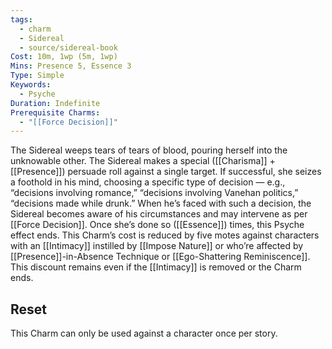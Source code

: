 ```yaml
---
tags:
  - charm
  - Sidereal
  - source/sidereal-book
Cost: 10m, 1wp (5m, 1wp)
Mins: Presence 5, Essence 3
Type: Simple
Keywords:
  - Psyche
Duration: Indefinite
Prerequisite Charms:
  - "[[Force Decision]]"
---
```

The Sidereal weeps tears of tears of blood, pouring herself into the unknowable other. The Sidereal makes a special ([[Charisma]] + [[Presence]]) persuade roll against a single target. If successful, she seizes a foothold in his mind, choosing a specific type of decision — e.g., “decisions involving romance,” “decisions involving Vanehan politics,” “decisions made while drunk.” When he’s faced with such a decision, the Sidereal becomes aware of his circumstances and may intervene as per [[Force Decision]]. Once she’s done so ([[Essence]]) times, this Psyche effect ends. This Charm’s cost is reduced by five motes against characters with an [[Intimacy]] instilled by [[Impose Nature]] or who’re affected by [[Presence]]-in-Absence Technique or [[Ego-Shattering Reminiscence]]. This discount remains even if the [[Intimacy]] is removed or the Charm ends. 
## Reset
This Charm can only be used against a character once per story.